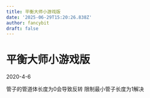 ```yaml
---
title: 平衡大师小游戏版
date: '2025-06-29T15:20:26.838Z'
author: fancybit
draft: false
---
```

<div class="header"><h1 class="single-title animate__animated animate__pulse animate__faster">平衡大师小游戏版</h1></div>

<div class="content" id="content"><p>2020-4-6</p><p>管子的管道体长度为0会导致反转 限制最小管子长度为1解决</p><p></p><!-- raw HTML omitted --></div>

